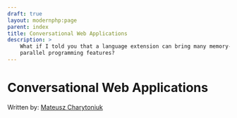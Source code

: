 ```yaml
---
draft: true
layout: modernphp:page
parent: index
title: Conversational Web Applications
description: >
    What if I told you that a language extension can bring many memory-safe
    parallel programming features?
---
```


# Conversational Web Applications

Written by: 
[Mateusz Charytoniuk](https://www.linkedin.com/in/mateusz-charytoniuk)
